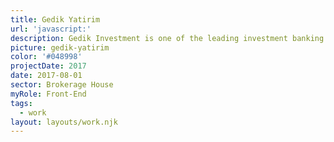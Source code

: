 ```yaml
---
title: Gedik Yatirim
url: 'javascript:'
description: Gedik Investment is one of the leading investment banking advisory and brokerage firms in Turkey, providing research and brokerage services to domestic and foreign clients.
picture: gedik-yatirim
color: '#048998'
projectDate: 2017
date: 2017-08-01
sector: Brokerage House
myRole: Front-End
tags:
  - work
layout: layouts/work.njk
---
```

